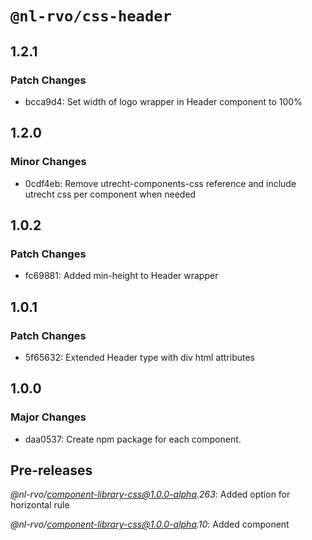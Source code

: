 # `@nl-rvo/css-header`

## 1.2.1

### Patch Changes

- bcca9d4: Set width of logo wrapper in Header component to 100%

## 1.2.0

### Minor Changes

- 0cdf4eb: Remove utrecht-components-css reference and include utrecht css per component when needed

## 1.0.2

### Patch Changes

- fc69881: Added min-height to Header wrapper

## 1.0.1

### Patch Changes

- 5f65632: Extended Header type with div html attributes

## 1.0.0

### Major Changes

- daa0537: Create npm package for each component.

## Pre-releases

_@nl-rvo/component-library-css@1.0.0-alpha.263_:
Added option for horizontal rule

_@nl-rvo/component-library-css@1.0.0-alpha.10_:
Added component
